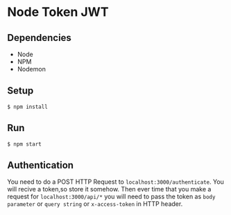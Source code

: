 # Node Token JWT

## Dependencies
+ Node
+ NPM
+ Nodemon

## Setup
`$ npm install`

## Run
`$ npm start`

## Authentication

You need to do a POST HTTP Request to `localhost:3000/authenticate`. You will recive a token,so store it somehow. Then ever time that you make a request for `localhost:3000/api/*` you will need to pass the token as `body parameter` or `query string` or `x-access-token` in HTTP header.
